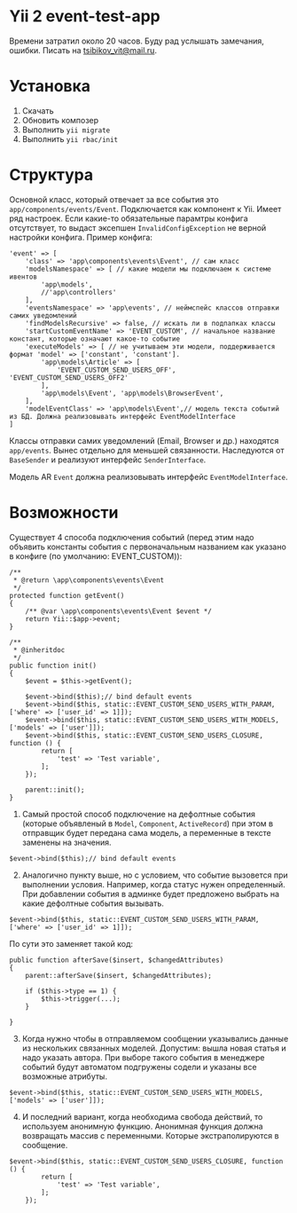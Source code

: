 Yii 2 event-test-app
============================
Времени затратил около 20 часов. Буду рад услышать замечания, ошибки. Писать на tsibikov_vit@mail.ru.


Установка
===================
1) Скачать
2) Обновить композер
3) Выполнить `yii migrate`
4) Выполнить `yii rbac/init`

Структура
=====================
Основной класс, который отвечает за все события это `app/components/events/Event`. Подключается как компонент к Yii. Имеет ряд настроек. Если какие-то обязательные парамтры конфига отсутствует, то выдаст эксепшен `InvalidConfigException` не верной настройки конфига. Пример конфига:

```
'event' => [
    'class' => 'app\components\events\Event', // сам класс
    'modelsNamespace' => [ // какие модели мы подключаем к системе ивентов
        'app\models',
        //'app\controllers'
    ],
    'eventsNamespace' => 'app\events', // неймспейс классов отправки самих уведомлений
    'findModelsRecursive' => false, // искать ли в подпапках классы
    'startCustomEventName' => 'EVENT_CUSTOM', // начальное название констант, которые означают какое-то событие
    'executeModels' => [ // не учитываем эти модели, поддерживается формат 'model' => ['constant', 'constant']. 
        'app\models\Article' => [
            'EVENT_CUSTOM_SEND_USERS_OFF', 'EVENT_CUSTOM_SEND_USERS_OFF2'
        ],
        'app\models\Event', 'app\models\BrowserEvent',
    ],
    'modelEventClass' => 'app\models\Event',// модель текста событий из БД. Должна реализовывать интерфейс EventModelInterface
]
```
 

Классы отправки самих уведомлений (Email, Browser и др.) находятся `app/events`. Вынес отдельно для меньшей связанности. Наследуются от `BaseSender` и реализуют интерфейс `SenderInterface`.

Модель AR `Event` должна реализовывать интерфейс `EventModelInterface`.
 

Возможности
===================
Существует 4 способа подключения событий (перед этим надо объявить константы события с первоначальным названием как указано в конфиге (по умолчанию: EVENT_CUSTOM)):
```
/**
 * @return \app\components\events\Event
 */
protected function getEvent()
{
    /** @var \app\components\events\Event $event */
    return Yii::$app->event;
}
    
/**
 * @inheritdoc
 */
public function init()
{
    $event = $this->getEvent();

    $event->bind($this);// bind default events
    $event->bind($this, static::EVENT_CUSTOM_SEND_USERS_WITH_PARAM, ['where' => ['user_id' => 1]]);
    $event->bind($this, static::EVENT_CUSTOM_SEND_USERS_WITH_MODELS, ['models' => ['user']]);
    $event->bind($this, static::EVENT_CUSTOM_SEND_USERS_CLOSURE, function () {
        return [
            'test' => 'Test variable',
        ];
    });

    parent::init();
}

```

1) Самый простой способ подключение на дефолтные события (которые объявленый в `Model`, `Component`, `ActiveRecord`) при этом в отправщик будет передана сама модель, а переменные в тексте заменены на значения.

```
$event->bind($this);// bind default events
```

2) Аналогично пункту выше, но с условием, что событие вызовется при выполнении условия. Например, когда статус нужен определенный. При добавлении события в админке будет предложено выбрать на какие дефолтные события вызывать.
```
$event->bind($this, static::EVENT_CUSTOM_SEND_USERS_WITH_PARAM, ['where' => ['user_id' => 1]]);
```

По сути это заменяет такой код:

```
public function afterSave($insert, $changedAttributes)
{
    parent::afterSave($insert, $changedAttributes);

    if ($this->type == 1) {
        $this->trigger(...);
    }
    
}
```

3) Когда нужно чтобы в отправляемом сообщении указывались данные из нескольких связанных моделей. Допустим: вышла новая статья и надо указать автора. При выборе такого события в менеджере событий будут автоматом подгружены содели и указаны все возможные атрибуты. 

```
$event->bind($this, static::EVENT_CUSTOM_SEND_USERS_WITH_MODELS, ['models' => ['user']]);
```

4) И последний вариант, когда необходима свобода действий, то используем анонимную функцию. Анонимная функция должна возвращать массив с переменными. Которые экстраполируются в сообщение.

```
$event->bind($this, static::EVENT_CUSTOM_SEND_USERS_CLOSURE, function () {
        return [
            'test' => 'Test variable',
        ];
    });
```